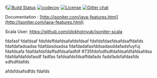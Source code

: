 f[![Build Status](https://travis-ci.org/json-iterator/java.svg?branch=master)](https://travis-ci.org/json-iterator/java)
[![codecov](https://codecov.io/gh/json-iterator/java/branch/master/graph/badge.svg)](https://codecov.io/gh/json-iterator/java)
[![License](http://img.shields.io/badge/license-mit-blue.svg?style=flat-square)](https://raw.githubusercontent.com/json-iterator/java/master/LICENSE)
[![Gitter chat](https://badges.gitter.im/gitterHQ/gitter.png)](https://gitter.im/json-iterator/Lobby)

Documentation : [http://jsoniter.com/java-features.html](http://jsoniter.com/java-features.html)

Scala User: https://github.com/plokhotnyuk/jsoniter-scala


fdafasf
fdafdsaf
fdsfdsffdafdsafafdsfdsaf
fdsfdsfdasfdsafdsaffdafds
fdafdafadsadsa
fdafdasdsadsa
fdafdadafasfddsadasddafadsfuyfuj
fdafdsafa
fdafdafdsfdaffadfdsafadfdf
#735fdsfsdfsdfdafdsafdfafdsafdsa
fdafdafdafdsfasdf
fadfas
fafdsafdsfdsaffdafads
fadsfadsfafdasfds
sdfsdfdafds

afdsfdsafsdfds
fdafds
